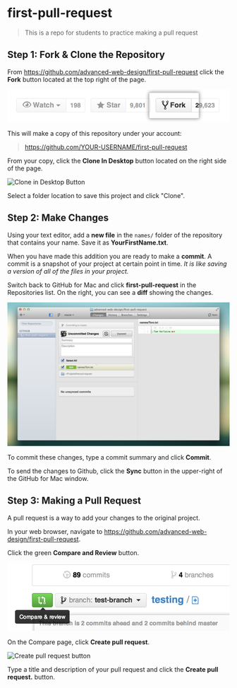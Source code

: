 # first-pull-request

> This is a repo for students to practice making a pull request

## Step 1: Fork & Clone the Repository

From https://github.com/advanced-web-design/first-pull-request click the **Fork** button located at the top right of the page.

![Fork Button](img/fork_button.jpg)

This will make a copy of this repository under your account:

> https://github.com/YOUR-USERNAME/first-pull-request

From your copy, click the **Clone In Desktop** button located on the right side of the page.

![Clone in Desktop Button](clone_in_mac.jpg)

Select a folder location to save this project and click "Clone".

## Step 2: Make Changes

Using your text editor, add a **new file** in the `names/` folder of the repository that contains your name. Save it as **YourFirstName.txt**.

When you have made this addition you are ready to make a **commit**. A commit is a snapshot of your project at certain point in time. *It is like saving a version of all of the files in your project.*

Switch back to GitHub for Mac and click **first-pull-request** in the Repositories list. On the right, you can see a **diff** showing the changes.

![diff screenshot](img/diff.png)

To commit these changes, type a commit summary and click **Commit**.

To send the changes to Github, click the **Sync** button in the upper-right of the GitHub for Mac window.

## Step 3: Making a Pull Request

A pull request is a way to add your changes to the original project.

In your web browser, navigate to https://github.com/advanced-web-design/first-pull-request.

Click the green **Compare and Review** button.

![Compare and review button](img/pull-request-start-review-button.png)

On the Compare page, click **Create pull request**.

![Create pull request button](pull-request-click-to-create.png)

Type a title and description of your pull request and click the **Create pull request.** button.